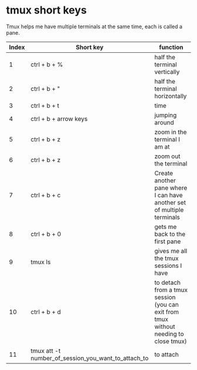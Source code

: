 # tmux short keys

Tmux helps me have multiple terminals at the same time, each is called a pane. 

|**Index**|**Short key** | **function**| 
| -- | --|  -- | 
|1 | ctrl + b + %| half the terminal vertically  |
|2 |ctrl + b + "| half the terminal horizontally  | 
|3 |ctrl + b + t| time  | 
|4 |ctrl + b + arrow keys| jumping around  | 
|5 |ctrl + b + z| zoom in the terminal I am at  | 
|6 |ctrl + b + z| zoom out the terminal  | 
|7 |ctrl + b + c| Create another pane where I can have another set of multiple terminals| 
|8 |ctrl + b + 0| gets me back to the first pane| 
|9 |tmux ls | gives me all the tmux sessions I have| 
|10 |ctrl + b + d| to detach from a tmux session (you can exit from tmux without needing to close tmux)| 
|11 |tmux att -t number_of_session_you_want_to_attach_to| to attach| 

